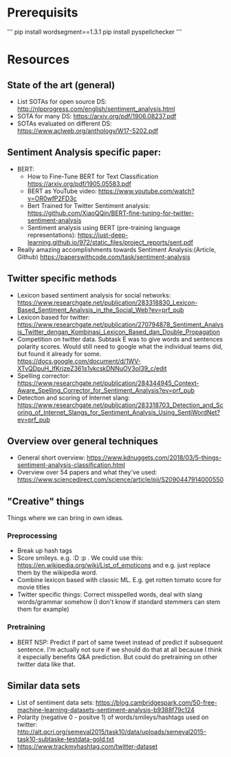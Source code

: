 # Prerequisits
'''
pip install wordsegment==1.3.1
pip install pyspellchecker
'''

# Resources
## State of the art (general)
* List SOTAs for open source DS: http://nlpprogress.com/english/sentiment_analysis.html
* SOTA for many DS: https://arxiv.org/pdf/1906.08237.pdf
* SOTAs evaluated on different DS: https://www.aclweb.org/anthology/W17-5202.pdf

## Sentiment Analysis specific paper: 
* BERT:
    * How to Fine-Tune BERT for Text Classification
      https://arxiv.org/pdf/1905.05583.pdf
    * BERT as YouTube video:
      https://www.youtube.com/watch?v=OR0wfP2FD3c
    * Bert Trained for Twitter Sentiment analysis:
      https://github.com/XiaoQQin/BERT-fine-tuning-for-twitter-sentiment-analysis
    * Sentiment analysis using BERT (pre-training language representations):
      https://iust-deep-learning.github.io/972/static_files/project_reports/sent.pdf
* Really amazing accomplishments towards Sentiment Analysis:(Article, Github)
https://paperswithcode.com/task/sentiment-analysis

## Twitter specific methods
* Lexicon based sentiment analysis for social networks: https://www.researchgate.net/publication/283318830_Lexicon-Based_Sentiment_Analysis_in_the_Social_Web?ev=prf_pub
* Lexicon based for twitter: https://www.researchgate.net/publication/270794878_Sentiment_Analysis_Twitter_dengan_Kombinasi_Lexicon_Based_dan_Double_Propagation
* Competition on twitter data. Subtask E was to give words and sentences polarity scores. Would still need to google what the individual teams did, but found it already for some. https://docs.google.com/document/d/1WV-XTvQDpuH_IfKrjzeZ361s1ykcskDNNuOV3oI39_c/edit
* Spelling corrector: https://www.researchgate.net/publication/284344945_Context-Aware_Spelling_Corrector_for_Sentiment_Analysis?ev=prf_pub
* Detection and scoring of Internet slang: https://www.researchgate.net/publication/283318703_Detection_and_Scoring_of_Internet_Slangs_for_Sentiment_Analysis_Using_SentiWordNet?ev=prf_pub

## Overview over general techniques
* General short overview: https://www.kdnuggets.com/2018/03/5-things-sentiment-analysis-classification.html
* Overview over 54 papers and what they've used: https://www.sciencedirect.com/science/article/pii/S2090447914000550

## "Creative" things
Things where we can bring in own ideas.

### Preprocessing
* Break up hash tags
* Score smileys. e.g. :D :p . We could use this: https://en.wikipedia.org/wiki/List_of_emoticons and e.g. just replace them by the wikipedia word.
* Combine lexicon based with classic ML. E.g. get rotten tomato score for movie titles
* Twitter specific things: Correct misspelled words, deal with slang words/grammar somehow (I don't know if standard stemmers can stem them for example)

### Pretraining
* BERT NSP: Predict if part of same tweet instead of predict if subsequent sentence. I'm actually not sure if we should do that at all because I think it especially benefits Q&A prediction. But could do pretraining on other twitter data like that.


## Similar data sets
* List of sentiment data sets: https://blog.cambridgespark.com/50-free-machine-learning-datasets-sentiment-analysis-b9388f79c124
* Polarity (negative 0 - positve 1) of words/smileys/hashtags used on twitter: http://alt.qcri.org/semeval2015/task10/data/uploads/semeval2015-task10-subtaske-testdata-gold.txt
* https://www.trackmyhashtag.com/twitter-dataset
